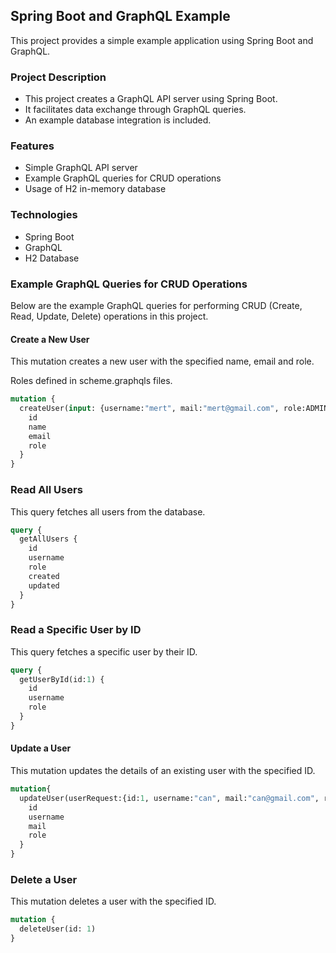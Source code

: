 ## Spring Boot and GraphQL Example

This project provides a simple example application using Spring Boot and GraphQL.

### Project Description
- This project creates a GraphQL API server using Spring Boot.
- It facilitates data exchange through GraphQL queries.
- An example database integration is included.

### Features
- Simple GraphQL API server
- Example GraphQL queries for CRUD operations
- Usage of H2 in-memory database

### Technologies
- Spring Boot
- GraphQL
- H2 Database

### Example GraphQL Queries for CRUD Operations

Below are the example GraphQL queries for performing CRUD (Create, Read, Update, Delete) operations in this project.

#### Create a New User

This mutation creates a new user with the specified name, email and role.

Roles defined in scheme.graphqls files.

```graphql
mutation {
  createUser(input: {username:"mert", mail:"mert@gmail.com", role:ADMIN}) {
    id
    name
    email
    role
  }
}
```

### Read All Users

This query fetches all users from the database.

```graphql
query {
  getAllUsers {
    id
    username
    role
    created
    updated
  }
}
```
### Read a Specific User by ID

This query fetches a specific user by their ID.

```graphql
query {
  getUserById(id:1) {
    id
    username
    role
  }
}
```

#### Update a User

This mutation updates the details of an existing user with the specified ID.

```graphql
mutation{
  updateUser(userRequest:{id:1, username:"can", mail:"can@gmail.com", role:ADMIN}) {
    id
    username
    mail
    role
  }
}
```

### Delete a User

This mutation deletes a user with the specified ID.

```graphql
mutation {
  deleteUser(id: 1)
}
```


